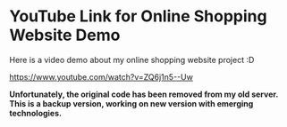 # YouTube Link for Online Shopping Website Demo

Here is a video demo about my online shopping website project :D

https://www.youtube.com/watch?v=ZQ6j1n5--Uw

**Unfortunately, the original code has been removed from my old server. This is a backup version, working on new version with emerging technologies.**
